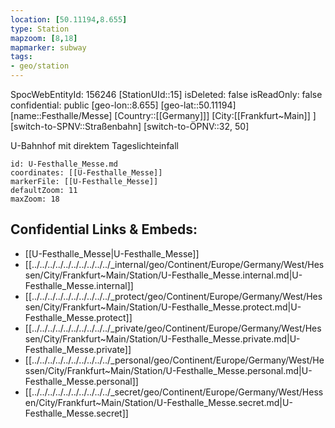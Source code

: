 ```yaml
---
location: [50.11194,8.655]
type: Station 
mapzoom: [8,18] 
mapmarker: subway 
tags:
- geo/station
---
```

SpocWebEntityId: 156246
[StationUId::15]
isDeleted: false
isReadOnly: false
confidential: public
[geo-lon::8.655]
[geo-lat::50.11194]
[name::Festhalle/Messe]
[Country::[[Germany]]]
[City:[[Frankfurt~Main]] ]
[switch-to-SPNV::Straßenbahn]
[switch-to-ÖPNV::32, 50]

U-Bahnhof mit direktem Tageslichteinfall

```leaflet
id: U-Festhalle_Messe.md
coordinates: [[U-Festhalle_Messe]]
markerFile: [[U-Festhalle_Messe]]
defaultZoom: 11 
maxZoom: 18
```


## Confidential Links & Embeds: 
- [[U-Festhalle_Messe|U-Festhalle_Messe]] 
- [[../../../../../../../../../../_internal/geo/Continent/Europe/Germany/West/Hessen/City/Frankfurt~Main/Station/U-Festhalle_Messe.internal.md|U-Festhalle_Messe.internal]] 
- [[../../../../../../../../../../_protect/geo/Continent/Europe/Germany/West/Hessen/City/Frankfurt~Main/Station/U-Festhalle_Messe.protect.md|U-Festhalle_Messe.protect]] 
- [[../../../../../../../../../../_private/geo/Continent/Europe/Germany/West/Hessen/City/Frankfurt~Main/Station/U-Festhalle_Messe.private.md|U-Festhalle_Messe.private]] 
- [[../../../../../../../../../../_personal/geo/Continent/Europe/Germany/West/Hessen/City/Frankfurt~Main/Station/U-Festhalle_Messe.personal.md|U-Festhalle_Messe.personal]] 
- [[../../../../../../../../../../_secret/geo/Continent/Europe/Germany/West/Hessen/City/Frankfurt~Main/Station/U-Festhalle_Messe.secret.md|U-Festhalle_Messe.secret]] 
